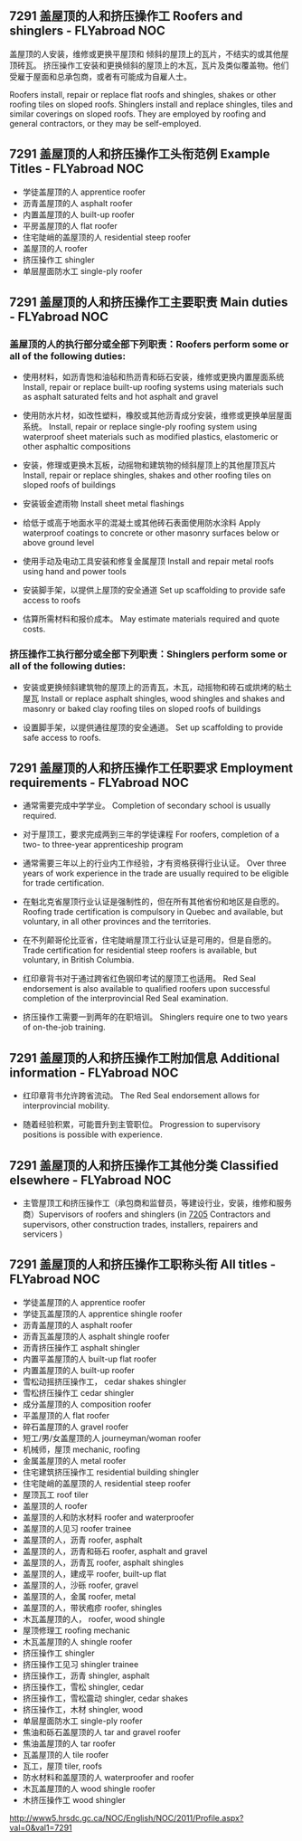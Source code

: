 ## 7291 盖屋顶的人和挤压操作工 Roofers and shinglers - FLYabroad NOC

盖屋顶的人安装，维修或更换平屋顶和 倾斜的屋顶上的瓦片，不结实的或其他屋顶砖瓦。 挤压操作工安装和更换倾斜的屋顶上的木瓦，瓦片及类似覆盖物。他们受雇于屋面和总承包商，或者有可能成为自雇人士。

Roofers install, repair or replace flat roofs and shingles, shakes or other roofing tiles on sloped roofs. Shinglers install and replace shingles, tiles and similar coverings on sloped roofs. They are employed by roofing and general contractors, or they may be self-employed. 

## 7291 盖屋顶的人和挤压操作工头衔范例 Example Titles - FLYabroad NOC

* 学徒盖屋顶的人 apprentice roofer
* 沥青盖屋顶的人 asphalt roofer
* 内置盖屋顶的人 built-up roofer
* 平房盖屋顶的人 flat roofer
* 住宅陡峭的盖屋顶的人 residential steep roofer
* 盖屋顶的人 roofer
* 挤压操作工 shingler
* 单层屋面防水工 single-ply roofer

## 7291 盖屋顶的人和挤压操作工主要职责 Main duties - FLYabroad NOC

### 盖屋顶的人的执行部分或全部下列职责：Roofers perform some or all of the following duties:

* 使用材料，如沥青饱和油毡和热沥青和砾石安装，维修或更换内置屋面系统
Install, repair or replace built-up roofing systems using materials such as asphalt saturated felts and hot asphalt and gravel

* 使用防水片材，如改性塑料，橡胶或其他沥青成分安装，维修或更换单层屋面系统。
Install, repair or replace single-ply roofing system using waterproof sheet materials such as modified plastics, elastomeric or other asphaltic compositions

* 安装，修理或更换木瓦板，动摇物和建筑物的倾斜屋顶上的其他屋顶瓦片
Install, repair or replace shingles, shakes and other roofing tiles on sloped roofs of buildings

* 安装钣金遮雨物
Install sheet metal flashings

* 给低于或高于地面水平的混凝土或其他砖石表面使用防水涂料
Apply waterproof coatings to concrete or other masonry surfaces below or above ground level

* 使用手动及电动工具安装和修复金属屋顶
Install and repair metal roofs using hand and power tools

* 安装脚手架，以提供上屋顶的安全通道
Set up scaffolding to provide safe access to roofs

* 估算所需材料和报价成本。
May estimate materials required and quote costs.

###  挤压操作工执行部分或全部下列职责：Shinglers perform some or all of the following duties:

* 安装或更换倾斜建筑物的屋顶上的沥青瓦，木瓦，动摇物和砖石或烘烤的粘土屋瓦
Install or replace asphalt shingles, wood shingles and shakes and masonry or baked clay roofing tiles on sloped roofs of buildings

* 设置脚手架，以提供通往屋顶的安全通道。
Set up scaffolding to provide safe access to roofs.

## 7291 盖屋顶的人和挤压操作工任职要求 Employment requirements - FLYabroad NOC

* 通常需要完成中学学业。
Completion of secondary school is usually required.

* 对于屋顶工，要求完成两到三年的学徒课程
For roofers, completion of a two- to three-year apprenticeship program 

* 通常需要三年以上的行业内工作经验，才有资格获得行业认证。
Over three years of work experience in the trade are usually required to be eligible for trade certification.

* 在魁北克省屋顶行业认证是强制性的，但在所有其他省份和地区是自愿的。
Roofing trade certification is compulsory in Quebec and available, but voluntary, in all other provinces and the territories.

* 在不列颠哥伦比亚省，住宅陡峭屋顶工行业认证是可用的，但是自愿的。
Trade certification for residential steep roofers is available, but voluntary, in British Columbia.

* 红印章背书对于通过跨省红色钢印考试的屋顶工也适用。
Red Seal endorsement is also available to qualified roofers upon successful completion of the interprovincial Red Seal examination.

* 挤压操作工需要一到两年的在职培训。
Shinglers require one to two years of on-the-job training.

## 7291 盖屋顶的人和挤压操作工附加信息 Additional information - FLYabroad NOC

* 红印章背书允许跨省流动。
The Red Seal endorsement allows for interprovincial mobility.

* 随着经验积累，可能晋升到主管职位。
Progression to supervisory positions is possible with experience.

## 7291 盖屋顶的人和挤压操作工其他分类 Classified elsewhere - FLYabroad NOC

* 主管屋顶工和挤压操作工（承包商和监督员，等建设行业，安装，维修和服务商）Supervisors of roofers and shinglers (in [7205](7205) Contractors and supervisors, other construction trades, installers, repairers and servicers )

## 7291 盖屋顶的人和挤压操作工职称头衔 All titles - FLYabroad NOC

* 学徒盖屋顶的人 apprentice roofer
* 学徒瓦盖屋顶的人 apprentice shingle roofer
* 沥青盖屋顶的人 asphalt roofer
* 沥青瓦盖屋顶的人 asphalt shingle roofer
* 沥青挤压操作工 asphalt shingler
* 内置平盖屋顶的人 built-up flat roofer
* 内置盖屋顶的人 built-up roofer
* 雪松动摇挤压操作工， cedar shakes shingler
* 雪松挤压操作工 cedar shingler
* 成分盖屋顶的人 composition roofer
* 平盖屋顶的人 flat roofer
* 碎石盖屋顶的人 gravel roofer
* 短工/男/女盖屋顶的人 journeyman/woman roofer
* 机械师，屋顶 mechanic, roofing
* 金属盖屋顶的人 metal roofer
* 住宅建筑挤压操作工 residential building shingler
* 住宅陡峭的盖屋顶的人 residential steep roofer
* 屋顶瓦工 roof tiler
* 盖屋顶的人 roofer
* 盖屋顶的人和防水材料 roofer and waterproofer
* 盖屋顶的人见习 roofer trainee
* 盖屋顶的人，沥青 roofer, asphalt
* 盖屋顶的人，沥青和砾石 roofer, asphalt and gravel
* 盖屋顶的人，沥青瓦 roofer, asphalt shingles
* 盖屋顶的人，建成平 roofer, built-up flat
* 盖屋顶的人，沙砾 roofer, gravel
* 盖屋顶的人，金属 roofer, metal
* 盖屋顶的人，带状疱疹 roofer, shingles
* 木瓦盖屋顶的人， roofer, wood shingle
* 屋顶修理工 roofing mechanic
* 木瓦盖屋顶的人 shingle roofer
* 挤压操作工 shingler
* 挤压操作工见习 shingler trainee
* 挤压操作工，沥青 shingler, asphalt
* 挤压操作工，雪松 shingler, cedar
* 挤压操作工，雪松震动 shingler, cedar shakes
* 挤压操作工，木材 shingler, wood
* 单层屋面防水工 single-ply roofer
* 焦油和砾石盖屋顶的人 tar and gravel roofer
* 焦油盖屋顶的人 tar roofer
* 瓦盖屋顶的人 tile roofer
* 瓦工，屋顶 tiler, roofs
* 防水材料和盖屋顶的人 waterproofer and roofer
* 木瓦盖屋顶的人 wood shingle roofer
* 木挤压操作工 wood shingler

http://www5.hrsdc.gc.ca/NOC/English/NOC/2011/Profile.aspx?val=0&val1=7291